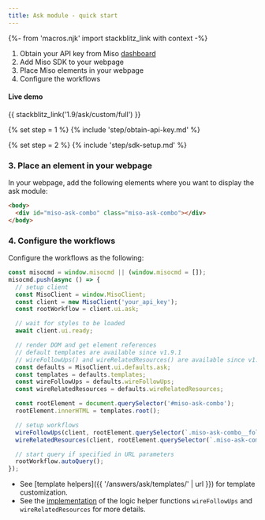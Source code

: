 ```yaml
---
title: Ask module - quick start
---
```


{%- from 'macros.njk' import stackblitz_link with context -%}

1. Obtain your API key from Miso [dashboard](https://dojo.askmiso.com/)
2. Add Miso SDK to your webpage
3. Place Miso elements in your webpage
4. Configure the workflows

#### Live demo

{{ stackblitz_link('1.9/ask/custom/full') }}

{% set step = 1 %}
{% include 'step/obtain-api-key.md' %}

{% set step = 2 %}
{% include 'step/sdk-setup.md' %}

### 3. Place an element in your webpage

In your webpage, add the following elements where you want to display the ask module:

```html
<body>
  <div id="miso-ask-combo" class="miso-ask-combo"></div>
</body>
```

### 4. Configure the workflows

Configure the workflows as the following:

```js
const misocmd = window.misocmd || (window.misocmd = []);
misocmd.push(async () => {
  // setup client
  const MisoClient = window.MisoClient;
  const client = new MisoClient('your_api_key');
  const rootWorkflow = client.ui.ask;

  // wait for styles to be loaded
  await client.ui.ready;

  // render DOM and get element references
  // default templates are available since v1.9.1
  // wireFollowUps() and wireRelatedResources() are available since v1.9.9
  const defaults = MisoClient.ui.defaults.ask;
  const templates = defaults.templates;
  const wireFollowUps = defaults.wireFollowUps;
  const wireRelatedResources = defaults.wireRelatedResources;

  const rootElement = document.querySelector('#miso-ask-combo');
  rootElement.innerHTML = templates.root();

  // setup workflows
  wireFollowUps(client, rootElement.querySelector(`.miso-ask-combo__follow-ups`));
  wireRelatedResources(client, rootElement.querySelector(`.miso-ask-combo__related-resources`));

  // start query if specified in URL parameters
  rootWorkflow.autoQuery();
});
```

* See [template helpers]({{ '/answers/ask/templates/' | url }}) for template customization.
* See the [implementation](https://github.com/MisoAI/miso-client-js-sdk/blob/main/packages/client-sdk-ui/src/defaults/ask/controls.js) of the logic helper functions `wireFollowUps` and `wireRelatedResources` for more details.
